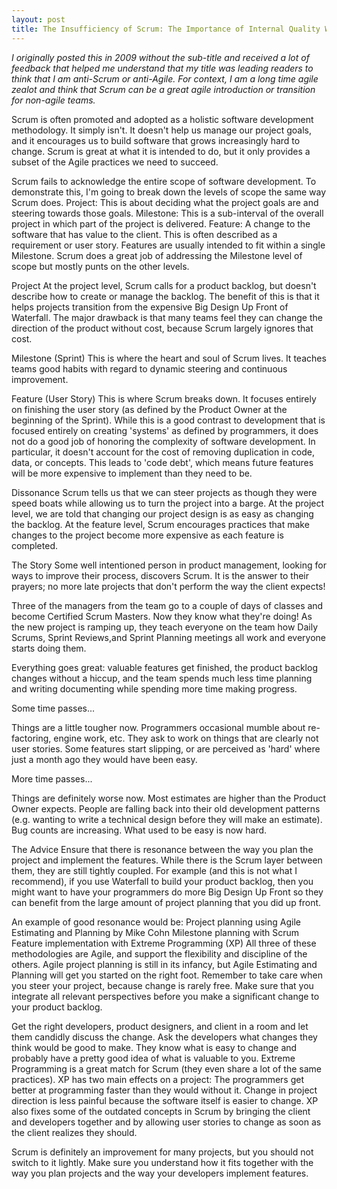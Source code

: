 ```yaml
---
layout: post
title: The Insufficiency of Scrum: The Importance of Internal Quality When Practicing Scrum
---
```

*I originally posted this in 2009 without the sub-title and received a lot of feedback that helped me understand that my title was leading readers to think that I am anti-Scrum or anti-Agile. For context, I am a long time agile zealot and think that Scrum can be a great agile introduction or transition for non-agile teams.*

Scrum is often promoted and adopted as a holistic software development methodology. It simply isn't. It doesn't help us manage our project goals, and it encourages us to build software that grows increasingly hard to change. Scrum is great at what it is intended to do, but it only provides a subset of the Agile practices we need to succeed.

Scrum fails to acknowledge the entire scope of software development. To demonstrate this, I'm going to break down the levels of scope the same way Scrum does.
Project: This is about deciding what the project goals are and steering towards those goals.
Milestone: This is a sub-interval of the overall project in which part of the project is delivered.
Feature: A change to the software that has value to the client. This is often described as a requirement or user story. Features are usually intended to fit within a single Milestone.
Scrum does a great job of addressing the Milestone level of scope but mostly punts on the other levels.

Project
At the project level, Scrum calls for a product backlog, but doesn't describe how to create or manage the backlog. The benefit of this is that it helps projects transition from the expensive Big Design Up Front of Waterfall. The major drawback is that many teams feel they can change the direction of the product without cost, because Scrum largely ignores that cost.

Milestone (Sprint)
This is where the heart and soul of Scrum lives. It teaches teams good habits with regard to dynamic steering and continuous improvement.

Feature (User Story)
This is where Scrum breaks down. It focuses entirely on finishing the user story (as defined by the Product Owner at the beginning of the Sprint). While this is a good contrast to development that is focused entirely on creating 'systems' as defined by programmers, it does not do a good job of honoring the complexity of software development. In particular, it doesn't account for the cost of removing duplication in code, data, or concepts. This leads to 'code debt', which means future features will be more expensive to implement than they need to be.

Dissonance
Scrum tells us that we can steer projects as though they were speed boats while allowing us to turn the project into a barge. At the project level, we are told that changing our project design is as easy as changing the backlog. At the feature level, Scrum encourages practices that make changes to the project become more expensive as each feature is completed.

The Story
Some well intentioned person in product management, looking for ways to improve their process, discovers Scrum. It is the answer to their prayers; no more late projects that don't perform the way the client expects!

Three of the managers from the team go to a couple of days of classes and become Certified Scrum Masters. Now they know what they're doing! As the new project is ramping up, they teach everyone on the team how Daily Scrums, Sprint Reviews,and Sprint Planning meetings all work and everyone starts doing them.

Everything goes great: valuable features get finished, the product backlog changes without a hiccup, and the team spends much less time planning and writing documenting while spending more time making progress.

Some time passes...

Things are a little tougher now. Programmers occasional mumble about re-factoring, engine work, etc. They ask to work on things that are clearly not user stories. Some features start slipping, or are perceived as 'hard' where just a month ago they would have been easy.

More time passes...

Things are definitely worse now. Most estimates are higher than the Product Owner expects. People are falling back into their old development patterns (e.g. wanting to write a technical design before they will make an estimate). Bug counts are increasing. What used to be easy is now hard.

The Advice
Ensure that there is resonance between the way you plan the project and implement the features. While there is the Scrum layer between them, they are still tightly coupled. For example (and this is not what I recommend), if you use Waterfall to build your product backlog, then you might want to have your programmers do more Big Design Up Front so they can benefit from the large amount of project planning that you did up front.

An example of good resonance would be:
Project planning using Agile Estimating and Planning by Mike Cohn
Milestone planning with Scrum
Feature implementation with Extreme Programming (XP)
All three of these methodologies are Agile, and support the flexibility and discipline of the others.
Agile project planning is still in its infancy, but Agile Estimating and Planning will get you started on the right foot. Remember to take care when you steer your project, because change is rarely free. Make sure that you integrate all relevant perspectives before you make a significant change to your product backlog. 

Get the right developers, product designers, and client in a room and let them candidly discuss the change. Ask the developers what changes they think would be good to make. They know what is easy to change and probably have a pretty good idea of what is valuable to you.
Extreme Programming is a great match for Scrum (they even share a lot of the same practices). XP has two main effects on a project:
The programmers get better at programming faster than they would without it.
Change in project direction is less painful because the software itself is easier to change.
XP also fixes some of the outdated concepts in Scrum by bringing the client and developers together and by allowing user stories to change as soon as the client realizes they should.

Scrum is definitely an improvement for many projects, but you should not switch to it lightly. Make sure you understand how it fits together with the way you plan projects and the way your developers implement features.